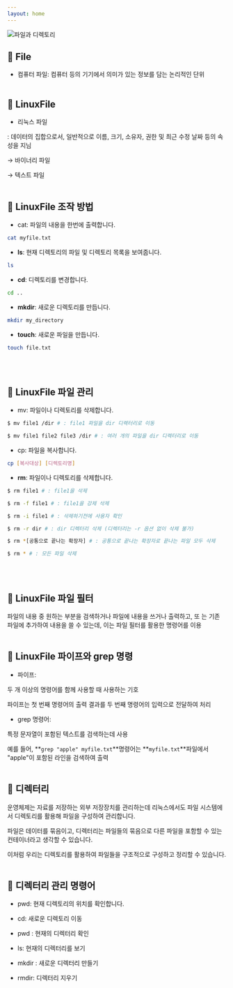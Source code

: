 ```yaml
---
layout: home
--- 
```


![파일과 디렉토리](https://images.velog.io/images/tataki26/post/dffdc9ac-6feb-4731-ba94-04d451cffd7c/03274d9b00948dcf435b7a7a70fb053c.png)

## 🔶 File

- 컴퓨터 파일: 컴퓨터 등의 기기에서 의미가 있는 정보를 담는 논리적인 단위
<br/><br/>

## 🔶 LinuxFile

- 리눅스 파일

: 데이터의 집합으로서, 일반적으로 이름, 크기, 소유자, 권한 및 최근 수정 날짜 등의 속성을 지님

→ 바이너리 파일

→ 텍스트 파일
<br/><br/>

## 🔶 LinuxFile 조작 방법

- cat: 파일의 내용을 한번에 출력합니다.

```bash
cat myfile.txt
```

- **ls**: 현재 디렉토리의 파일 및 디렉토리 목록을 보여줍니다.

```bash
ls
```

- **cd**: 디렉토리를 변경합니다.

```bash
cd ..
```

- **mkdir**: 새로운 디렉토리를 만듭니다.

```bash
mkdir my_directory
```

- **touch**: 새로운 파일을 만듭니다.

```bash
touch file.txt
```
<br/><br/>
## 🔶 LinuxFile 파일 관리

- mv: 파일이나 디렉토리를 삭제합니다.

```bash
$ mv file1 /dir # : file1 파일을 dir 디렉터리로 이동

$ mv file1 file2 file3 /dir # : 여러 개의 파일을 dir 디렉터리로 이동
```

- cp: 파일을 복사합니다.

```bash
cp [복사대상] [디렉토리명]
```

- **rm**: 파일이나 디렉토리를 삭제합니다.

```bash
$ rm file1 # : file1을 삭제

$ rm -f file1 # : file1을 강제 삭제

$ rm -i file1 # : 삭제하기전에 사용자 확인

$ rm -r dir # : dir 디렉터리 삭제 (디렉터리는 -r 옵션 없이 삭제 불가)

$ rm *[공통으로 끝나는 확장자] # : 공통으로 끝나는 확장자로 끝나는 파일 모두 삭제 

$ rm * # : 모든 파일 삭제
```
<br/><br/>

## 🔶 LinuxFile 파일 필터

파일의 내용 중 원하는 부분을 검색하거나 파일에 내용을 쓰거나 출력하고, 또 는 기존 파일에 추가하여 내용을 쓸 수 있는데, 이는 파일 필터를 활용한 명령어를 이용
<br/><br/>

## 🔶 LinuxFile ****파이프와 grep 명령****

- 파이프:

두 개 이상의 명령어를 함께 사용할 때 사용하는 기호

파이프는 첫 번째 명령어의 출력 결과를 두 번째 명령어의 입력으로 전달하여 처리

- grep 명령어:

특정 문자열이 포함된 텍스트를 검색하는데 사용

예를 들어, **`grep "apple" myfile.txt`**명령어는 **`myfile.txt`**파일에서 "apple"이 포함된 라인을 검색하여 출력
<br/><br/>

## 🔶 **디렉터리**

운영체제는 자료를 저장하는 외부 저장장치를 관리하는데 리눅스에서도 파일 시스템에서 디렉토리를 활용해 파일을 구성하여 관리합니다.  

파일은 데이터를 묶음이고, 디렉터리는 파일들의 묶음으로 다른 파일을 포함할 수 있는 컨테이너라고 생각할 수 있습니다. 

이처럼 우리는 디렉토리를 활용하여 파일들을 구조적으로 구성하고 정리할 수 있습니다.
<br/><br/>

## 🔶 **디렉터리 관리 명령어**

- pwd: 현재 디렉토리의 위치를 확인합니다.

- cd: 새로운 디렉토리 이동
- pwd : 현재의 디렉터리 확인
- ls: 현재의 디렉터리를 보기
- mkdir : 새로운 디렉터리 만들기
- rmdir: 디렉터리 지우기